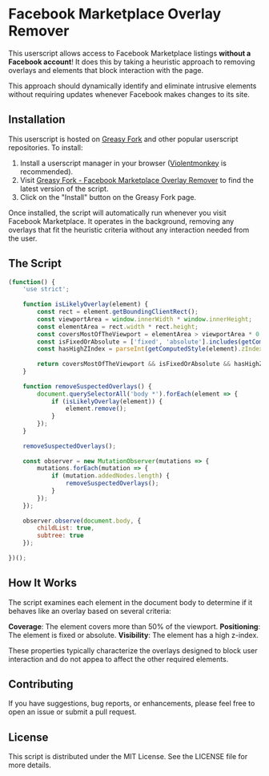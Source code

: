 # Facebook Marketplace Overlay Remover

This userscript allows access to Facebook Marketplace listings **without a Facebook account**! It does this by taking a heuristic approach to removing overlays and elements that block interaction with the page.

This approach should dynamically identify and eliminate intrusive elements without requiring updates whenever Facebook makes changes to its site.

## Installation
This userscript is hosted on [Greasy Fork](https://greasyfork.org/en/scripts/530191-facebook-marketplace-overlay-remover) and other popular userscript repositories. To install:

1. Install a userscript manager in your browser ([Violentmonkey](https://violentmonkey.github.io/get-it/) is recommended).
2. Visit [Greasy Fork - Facebook Marketplace Overlay Remover](https://greasyfork.org/en/scripts/530191-facebook-marketplace-overlay-remover) to find the latest version of the script.
3. Click on the "Install" button on the Greasy Fork page.

Once installed, the script will automatically run whenever you visit Facebook Marketplace. It operates in the background, removing any overlays that fit the heuristic criteria without any interaction needed from the user.

## The Script

```javascript
(function() {
    'use strict';
 
    function isLikelyOverlay(element) {
        const rect = element.getBoundingClientRect();
        const viewportArea = window.innerWidth * window.innerHeight;
        const elementArea = rect.width * rect.height;
        const coversMostOfTheViewport = elementArea > viewportArea * 0.5; // covers more than 50% of the viewport
        const isFixedOrAbsolute = ['fixed', 'absolute'].includes(getComputedStyle(element).position);
        const hasHighZIndex = parseInt(getComputedStyle(element).zIndex, 10) > 100;
 
        return coversMostOfTheViewport && isFixedOrAbsolute && hasHighZIndex;
    }
 
    function removeSuspectedOverlays() {
        document.querySelectorAll('body *').forEach(element => {
            if (isLikelyOverlay(element)) {
                element.remove();
            }
        });
    }
 
    removeSuspectedOverlays();
 
    const observer = new MutationObserver(mutations => {
        mutations.forEach(mutation => {
            if (mutation.addedNodes.length) {
                removeSuspectedOverlays();
            }
        });
    });
 
    observer.observe(document.body, {
        childList: true,
        subtree: true
    });
 
})();
```

## How It Works
The script examines each element in the document body to determine if it behaves like an overlay based on several criteria:

**Coverage**: The element covers more than 50% of the viewport.
**Positioning**: The element is fixed or absolute.
**Visibility**: The element has a high z-index.

These properties typically characterize the overlays designed to block user interaction and do not appea to affect the other required elements.

## Contributing
If you have suggestions, bug reports, or enhancements, please feel free to open an issue or submit a pull request.

## License
This script is distributed under the MIT License. See the LICENSE file for more details.
